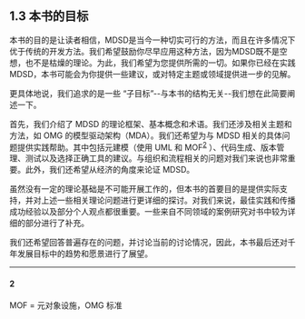 ## 1.3 本书的目标
本书的目的是让读者相信，MDSD是当今一种切实可行的方法，而且在许多情况下优于传统的开发方法。我们希望鼓励你尽早应用这种方法，因为MDSD既不是空想，也不是枯燥的理论。为此，我们希望为您提供所需的一切。如果你已经在实践MDSD，本书可能会为你提供一些建议，或对特定主题或领域提供进一步的见解。

更具体地说，我们追求的是一些 “子目标”--与本书的结构无关--我们想在此简要阐述一下。

首先，我们介绍了 MDSD 的理论框架、基本概念和术语。我们还涉及相关主题和方法，如 OMG 的模型驱动架构（MDA）。我们还希望为与 MDSD 相关的具体问题提供实践帮助。其中包括元建模（使用 UML 和 MOF<sup>[2](#2)</sup>
）、代码生成、版本管理、测试以及选择正确工具的建议。与组织和流程相关的问题对我们来说也非常重要。此外，我们还希望从经济的角度来论证 MDSD。

虽然没有一定的理论基础是不可能开展工作的，但本书的首要目的是提供实际支持，并对上述一些相关理论问题进行更详细的探讨。对我们来说，最佳实践和传播成功经验以及部分个人观点都很重要。一些来自不同领域的案例研究对书中较为详细的部分进行了补充。

我们还希望回答普遍存在的问题，并讨论当前的讨论情况，因此，本书最后还对千年发展目标中的趋势和愿景进行了展望。

---
#### 2
MOF = 元对象设施，OMG 标准
